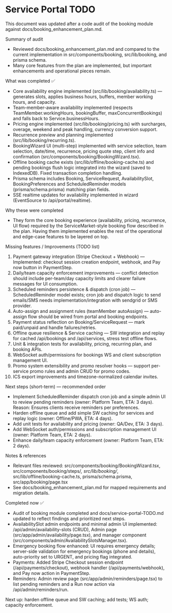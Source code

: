# Service Portal TODO

This document was updated after a code audit of the booking module against docs/booking_enhancement_plan.md.

Summary of audit
- Reviewed docs/booking_enhancement_plan.md and compared to the current implementation in src/components/booking, src/lib/booking, and prisma schema.
- Many core features from the plan are implemented, but important enhancements and operational pieces remain.

What was completed ✅
- Core availability engine implemented (src/lib/booking/availability.ts) — generates slots, applies business hours, buffers, member working hours, and capacity.
- Team-member-aware availability implemented (respects TeamMember.workingHours, bookingBuffer, maxConcurrentBookings) and falls back to Service.businessHours.
- Pricing engine implemented (src/lib/booking/pricing.ts) with surcharges, overage, weekend and peak handling, currency conversion support.
- Recurrence preview and planning implemented (src/lib/booking/recurring.ts).
- BookingWizard UI (multi-step) implemented with service selection, team selection, date/time, recurrence, pricing quote step, client info and confirmation (src/components/booking/BookingWizard.tsx).
- Offline booking cache exists (src/lib/offline/booking-cache.ts) and pending bookings flush logic integrated into the wizard (saved to IndexedDB). Fixed transaction completion handling.
- Prisma schema includes Booking, ServiceRequest, AvailabilitySlot, BookingPreferences and ScheduledReminder models (prisma/schema.prisma) matching plan fields.
- SSE realtime updates for availability implemented in wizard (EventSource to /api/portal/realtime).

Why these were completed
- They form the core booking experience (availability, pricing, recurrence, UI flow) required by the ServiceMarket-style booking flow described in the plan. Having them implemented enables the rest of the operational and edge-case features to be layered on top.

Missing features / Improvements (TODO list)
1. Payment gateway integration (Stripe Checkout + Webhook) — Implemented: checkout session creation endpoint, webhook, and Pay now button in PaymentStep.
2. Daily/team capacity enforcement improvements — conflict detection should include per-team/day capacity limits and clearer failure messages for UI consumption.
3. Scheduled reminders persistence & dispatch (cron job) — ScheduledReminder model exists; cron job and dispatch logic to send emails/SMS needs implementation/integration with sendgrid or SMS provider.
4. Auto-assign and assignment rules (teamMember autoAssign) — auto-assign flow should be wired from portal and booking endpoints.
5. Payment status reflection on Booking/ServiceRequest — mark paid/unpaid and handle failures/retries.
6. Offline queue resilience & Service caching — SW integration and replay for cached /api/bookings and /api/services, stress test offline flows.
7. Unit & integration tests for availability, pricing, recurring plan, and booking APIs.
8. WebSocket auth/permissions for bookings WS and client subscription management UI.
9. Promo system extensibility and promo resolver hooks — support per-service promo rules and admin CRUD for promo codes.
10. ICS export improvements and timezone-normalized calendar invites.

Next steps (short-term) — recommended order
- Implement ScheduledReminder dispatch cron job and a simple admin UI to review pending reminders (owner: Platform Team, ETA: 3 days). Reason: Ensures clients receive reminders per preferences.
- Harden offline queue and add simple SW caching for services and replay logic (owner: Offline/PWA, ETA: 4 days).
- Add unit tests for availability and pricing (owner: QA/Dev, ETA: 3 days).
- Add WebSocket auth/permissions and subscription management UI (owner: Platform Team, ETA: 2 days).
- Enhance daily/team capacity enforcement (owner: Platform Team, ETA: 2 days).

Notes & references
- Relevant files reviewed: src/components/booking/BookingWizard.tsx, src/components/booking/steps/*, src/lib/booking/*, src/lib/offline/booking-cache.ts, prisma/schema.prisma, src/app/booking/page.tsx
- See docs/booking_enhancement_plan.md for mapped requirements and migration details.

Completed now ✅
- Audit of booking module completed and docs/service-portal-TODO.md updated to reflect findings and prioritized next steps.
- AvailabilitySlot admin endpoints and minimal admin UI implemented: /api/admin/availability-slots (CRUD), Admin page (src/app/admin/availability/page.tsx), and manager component (src/components/admin/AvailabilitySlotsManager.tsx).
- Emergency booking flow enhanced: UI requires emergency details; server-side validation for emergency bookings (phone and details), auto-priority set to URGENT, and pricing flag integrated.
- Payments: Added Stripe Checkout session endpoint (/api/payments/checkout), webhook handler (/api/payments/webhook), and Pay now action in PaymentStep.
- Reminders: Admin review page (src/app/admin/reminders/page.tsx) to list pending reminders and a Run now action via /api/admin/reminders/run.

Next up: harden offline queue and SW caching; add tests; WS auth; capacity enforcement.
